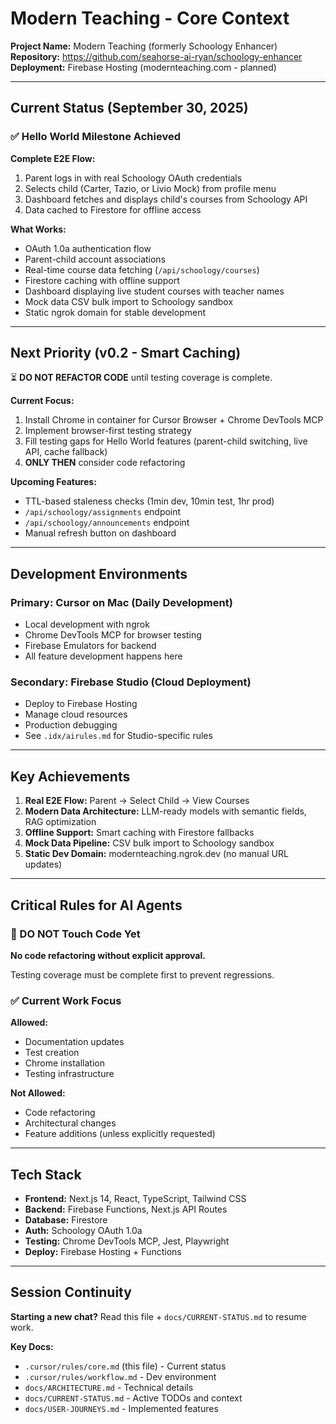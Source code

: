# Modern Teaching - Core Context

**Project Name:** Modern Teaching (formerly Schoology Enhancer)  
**Repository:** https://github.com/seahorse-ai-ryan/schoology-enhancer  
**Deployment:** Firebase Hosting (modernteaching.com - planned)

---

## Current Status (September 30, 2025)

### ✅ Hello World Milestone Achieved

**Complete E2E Flow:**
1. Parent logs in with real Schoology OAuth credentials
2. Selects child (Carter, Tazio, or Livio Mock) from profile menu
3. Dashboard fetches and displays child's courses from Schoology API
4. Data cached to Firestore for offline access

**What Works:**
- OAuth 1.0a authentication flow
- Parent-child account associations
- Real-time course data fetching (`/api/schoology/courses`)
- Firestore caching with offline support
- Dashboard displaying live student courses with teacher names
- Mock data CSV bulk import to Schoology sandbox
- Static ngrok domain for stable development

---

## Next Priority (v0.2 - Smart Caching)

⏳ **DO NOT REFACTOR CODE** until testing coverage is complete.

**Current Focus:**
1. Install Chrome in container for Cursor Browser + Chrome DevTools MCP
2. Implement browser-first testing strategy
3. Fill testing gaps for Hello World features (parent-child switching, live API, cache fallback)
4. **ONLY THEN** consider code refactoring

**Upcoming Features:**
- TTL-based staleness checks (1min dev, 10min test, 1hr prod)
- `/api/schoology/assignments` endpoint
- `/api/schoology/announcements` endpoint
- Manual refresh button on dashboard

---

## Development Environments

### Primary: Cursor on Mac (Daily Development)
- Local development with ngrok
- Chrome DevTools MCP for browser testing
- Firebase Emulators for backend
- All feature development happens here

### Secondary: Firebase Studio (Cloud Deployment)
- Deploy to Firebase Hosting
- Manage cloud resources
- Production debugging
- See `.idx/airules.md` for Studio-specific rules

---

## Key Achievements

1. **Real E2E Flow:** Parent → Select Child → View Courses
2. **Modern Data Architecture:** LLM-ready models with semantic fields, RAG optimization
3. **Offline Support:** Smart caching with Firestore fallbacks
4. **Mock Data Pipeline:** CSV bulk import to Schoology sandbox
5. **Static Dev Domain:** modernteaching.ngrok.dev (no manual URL updates)

---

## Critical Rules for AI Agents

### 🚫 DO NOT Touch Code Yet

**No code refactoring without explicit approval.**

Testing coverage must be complete first to prevent regressions.

### ✅ Current Work Focus

**Allowed:**
- Documentation updates
- Test creation
- Chrome installation
- Testing infrastructure

**Not Allowed:**
- Code refactoring
- Architectural changes
- Feature additions (unless explicitly requested)

---

## Tech Stack

- **Frontend:** Next.js 14, React, TypeScript, Tailwind CSS
- **Backend:** Firebase Functions, Next.js API Routes
- **Database:** Firestore
- **Auth:** Schoology OAuth 1.0a
- **Testing:** Chrome DevTools MCP, Jest, Playwright
- **Deploy:** Firebase Hosting + Functions

---

## Session Continuity

**Starting a new chat?** Read this file + `docs/CURRENT-STATUS.md` to resume work.

**Key Docs:**
- `.cursor/rules/core.md` (this file) - Current status
- `.cursor/rules/workflow.md` - Dev environment
- `docs/ARCHITECTURE.md` - Technical details
- `docs/CURRENT-STATUS.md` - Active TODOs and context
- `docs/USER-JOURNEYS.md` - Implemented features
